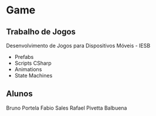 # Game
## Trabalho de Jogos
Desenvolvimento de Jogos para Dispositivos Móveis - IESB
- Prefabs
- Scripts CSharp
- Animations
- State Machines
## Alunos
Bruno Portela
Fabio Sales
Rafael Pivetta Balbuena
